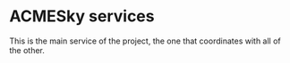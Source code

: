 # ACMESky services

This is the main service of the project, the one that coordinates with all of the other.
